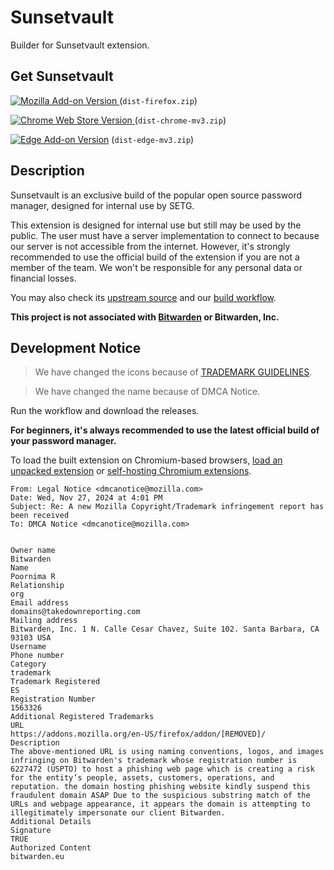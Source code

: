 # Sunsetvault

Builder for Sunsetvault extension.

## Get Sunsetvault

[![Mozilla Add-on Version](https://img.shields.io/amo/v/sunsetvault?logo=firefox)
](https://addons.mozilla.org/en-US/firefox/addon/sunsetvault/) (`dist-firefox.zip`)

[![Chrome Web Store Version](https://img.shields.io/chrome-web-store/v/leedpmmbobncoipdjocgcbkmogekjkga?logo=googlechrome)
](https://chromewebstore.google.com/detail/leedpmmbobncoipdjocgcbkmogekjkga) (`dist-chrome-mv3.zip`)

[![Edge Add-on Version](https://img.shields.io/badge/dynamic/json?label=edge%20add-on&prefix=v&query=%24.version&url=https%3A%2F%2Fmicrosoftedge.microsoft.com%2Faddons%2Fgetproductdetailsbycrxid%2Fnbnflbnmlablihnpobeakamhjckamaaj&logo=microsoftedge&logoColor=%230078D7)](https://microsoftedge.microsoft.com/addons/detail/nbnflbnmlablihnpobeakamhjckamaaj) (`dist-edge-mv3.zip`)

## Description

Sunsetvault is an exclusive build of the popular open source password manager, designed for internal use by SETG.

This extension is designed for internal use but still may be used by the public. The user must have a server implementation to connect to because our server is not accessible from the internet. However, it's strongly recommended to use the official build of the extension if you are not a member of the team. We won't be responsible for any personal data or financial losses.

You may also check its [upstream source](https://github.com/bitwarden/clients) and our [build workflow](https://github.com/SunsetMkt/Sunsetvault).

**This project is not associated with [Bitwarden](https://bitwarden.com/) or Bitwarden, Inc.**

## Development Notice

> We have changed the icons because of [TRADEMARK GUIDELINES](https://github.com/bitwarden/server/blob/main/TRADEMARK_GUIDELINES.md).

> We have changed the name because of DMCA Notice.

Run the workflow and download the releases.

**For beginners, it's always recommended to use the latest official build of your password manager.**

To load the built extension on Chromium-based browsers, [load an unpacked extension](https://developer.chrome.com/docs/extensions/get-started/tutorial/hello-world#load-unpacked) or [self-hosting Chromium extensions](https://www.meziantou.net/self-hosting-chromium-extensions.htm).

```plaintext
From: Legal Notice <dmcanotice@mozilla.com>
Date: Wed, Nov 27, 2024 at 4:01 PM
Subject: Re: A new Mozilla Copyright/Trademark infringement report has been received
To: DMCA Notice <dmcanotice@mozilla.com>


Owner name
Bitwarden
Name
Poornima R
Relationship
org
Email address
domains@takedownreporting.com
Mailing address
Bitwarden, Inc. 1 N. Calle Cesar Chavez, Suite 102. Santa Barbara, CA 93103 USA
Username
Phone number
Category
trademark
Trademark Registered
ES
Registration Number
1563326
Additional Registered Trademarks
URL
https://addons.mozilla.org/en-US/firefox/addon/[REMOVED]/
Description
The above-mentioned URL is using naming conventions, logos, and images infringing on Bitwarden's trademark whose registration number is 6227472 (USPTO) to host a phishing web page which is creating a risk for the entity’s people, assets, customers, operations, and reputation. the domain hosting phishing website kindly suspend this fraudulent domain ASAP Due to the suspicious substring match of the URLs and webpage appearance, it appears the domain is attempting to illegitimately impersonate our client Bitwarden.
Additional Details
Signature
TRUE
Authorized Content
bitwarden.eu
```
